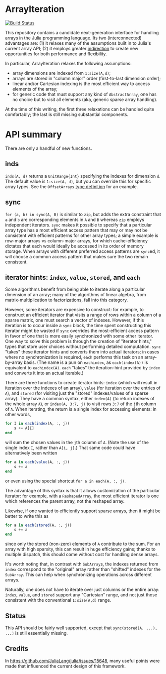 # ArrayIteration

[![Build Status](https://travis-ci.org/timholy/ArrayIteration.jl.svg?branch=master)](https://travis-ci.org/timholy/ArrayIteration.jl)

This repository contains a candidate next-generation interface for handling arrays in the Julia programming language.
Its two (interconnected) advantages are:
(1) it relaxes many of the assumptions built in to Julia's current array API;
(2) it employs greater [indirection](https://en.wikipedia.org/wiki/Indirection) to create new opportunities for both performance and flexibility.

In particular, ArrayIteration relaxes the following assumptions:

- array dimensions are indexed from `1:size(A,d)`;
- arrays are stored in "column major" order (first-to-last dimension order);
- linear and/or Cartesian indexing is the most efficient way to access elements of the array;
- for generic code that must support any kind of `AbstractArray`, one has no choice but to visit all elements (aka, generic sparse array handling).

At the time of this writing, the first three relaxations can be handled quite comfortably; the last is still missing substantial components.

# API summary

There are only a handful of new functions.

## inds

`inds(A, d)` returns a `UnitRange{Int}` specifying the indexes for dimension `d`.  The default value is `1:size(A, d)`, but you can override this for specific array types.  See the `OffsetArrays` [type definition](test/array_types.jl) for an example.

## sync

`for (a, b) in sync(A, B)` is similar to `zip`, but adds the extra constraint that `a` and `b` are corresponding elements in `A` and `B` whereas `zip` employs independent iterators.
`sync` makes it possible to specify that a particular array type has a most efficient access pattern that may or may not be consistent with efficient patterns for other array types; a simple example is row-major arrays vs column-major arrays, for which cache-efficiency dictates that each would ideally be accessed in its order of memory storage.
When arrays with different preferred access patterns are `sync`ed, it will choose a common access pattern that makes sure the two remain consistent.

## iterator hints: `index`, `value`, `stored`, and `each`

Some algorithms benefit from being able to iterate along a particular dimension of an array; many of the algorithms of linear algebra, from matrix-multiplication to factorizations, fall into this category.

However, some iterators are expensive to construct: for example, to construct an efficient iterator that visits a range of rows within a column of a sparse matrix, one must search a vector of indexes.
However, if this iteration is to occur inside a `sync` block, the time spent constructing this iterator might be wasted if `sync` overrides the most-efficient access pattern in favor of one that is more easily synchronized with some other iterator.
One way to solve this problem is through the creation of "iterator hints," types that store user choices without performing detailed computation.
`sync` "takes" these iterator hints and converts them into actual iterators; in cases where no synchronization is required, `each` performs this task on an array-by-array basis.
(The name is a pun on `eachindex`, as `each(index(A))` is equivalent to `eachindex(A)`. `each` "takes" the iteration-hint provided by `index` and converts it into an actual iterable.)

There are three functions to create iterator hints: `index` (which will result in iteration over the indexes of an array), `value` (for iteration over the entries of `A`), and `stored` (for visiting just the "stored" indexes/values of a sparse array).
They have a common syntax, either `index(A)` (to return indexes of the whole array `A`), or `index(A, 3:7, j)` to visit rows `3:7` of the `j`th column of `A`.  When iterating, the return is a single index for accessing elements: in other words,

```jl
for I in each(index(A, :, j))
    s += A[I]
end
```
will sum the chosen values in the `j`th column of `A`.
(Note the use of the single index `I`, rather than `A[i, j]`.)
That same code could have alternatively been written

```jl
for a in each(value(A, :, j))
    s += a
end
```

or even using the special shortcut `for a in each(A, :, j)`.

The advantage of this syntax is that it allows customization of the particular iterator: for example, with a `ReshapedArray`, the most efficient iterator is one which references the parent array, not the reshaped array.

Likewise, if one wanted to efficiently support sparse arrays, then it might be better to write this as

```jl
for a in each(stored(A, :, j))
    s += a
end
```
since only the stored (non-zero) elements of `A` contribute to the sum.
For an array with high sparsity, this can result in huge efficiency gains; thanks to multiple dispatch, this should come without cost for handling dense arrays.

It's worth noting that, in contrast with `SubArray`s, the indexes returned from `index` correspond to the "original" array rather than "shifted" indexes for the `SubArray`.  This can help when synchronizing operations across different arrays.

Naturally, one does not have to iterate over just columns or the entire array: `index`, `value`, and `stored` support any "Cartesian" range, and not just those consistent with the conventional `1:size(A,d)` range.

## Status

This API should be fairly well supported, except that `sync(stored(A, ...), ...)` is still essentially missing.

## Credits

In https://github.com/JuliaLang/julia/issues/15648, many useful points were made that influenced the current design of this framework.
